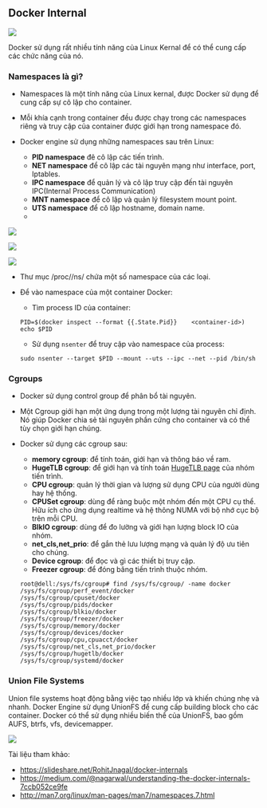 ## Docker Internal

![](https://i.imgur.com/fu28rRN.png)

Docker sử dụng rất nhiều tính năng của Linux Kernal để có thể cung cấp các chức năng của nó.

### Namespaces là gì?
- Namespaces là một tính năng của Linux kernal, được Docker sử dụng để cung cấp sự cô lập cho container.
- Mỗi khía cạnh trong container đều được chạy trong các namespaces riêng và truy cập của container được giới hạn trong namespace đó.

- Docker engine sử dụng những namespaces sau trên Linux:
    - **PID namespace** đê cô lập các tiến trình.
    - **NET namespace** để cô lập các tài nguyên mạng như interface, port, Iptables.
    - **IPC namespace** để quản lý và cô lập truy cập đến tài nguyên IPC(Internal Process Communication)
    - **MNT namespace** để cô lập và quản lý filesystem mount point.
    - **UTS namespace** để cô lập hostname, domain name.
    - 
![](https://i.imgur.com/JrFP7xU.png)

![](https://i.imgur.com/Canutlj.png)

![](https://i.imgur.com/KzzoLCv.png)

- Thư mục /proc/<PID>/ns/ chứa một số namespace của các loại.


- Để vào namespace của một container Docker:
    - Tìm process ID của container:
    ```
    PID=$(docker inspect --format {{.State.Pid}}    <container-id>)
    echo $PID
    ```

    - Sử dụng `nsenter` để truy cập vào namespace của process:
    ```
    sudo nsenter --target $PID --mount --uts --ipc --net --pid /bin/sh
    ```
     

### Cgroups
- Docker sử dụng control group để phân bổ tài nguyên. 
- Một Cgroup giới hạn một ứng dụng trong một lượng tài nguyên chỉ định. Nó giúp Docker chia sẻ tài nguyên phần cứng cho container và có thể tùy chọn giới hạn chúng.

- Docker sử dụng các cgroup sau:

    - **memory cgroup**: để tính toán, giới hạn và thông báo về ram.
    - **HugeTLB cgroup**: để giới hạn và tính toán [HugeTLB page](https://www.kernel.org/doc/html/latest/admin-guide/mm/hugetlbpage.html) của nhóm tiến trình.
    - **CPU cgroup**: quản lý thời gian và lượng sử dụng CPU của người dùng hay hệ thống. 
    - **CPUSet cgroup**: dùng để ràng buộc một nhóm đến một CPU cụ thể. Hữu ích cho ứng dụng realtime và hệ thông NUMA với bộ nhớ cục bộ trên mỗi CPU.
    - **BlkIO cgroup**: dùng để đo lường và giới hạn lượng block IO của nhóm.
    - **net_cls,net_prio**: để gắn thẻ lưu lượng mạng và quản lý độ ưu tiên cho chúng.
    - **Device cgroup**: để đọc và gì các thiết bị truy cập.
    - **Freezer cgroup**: để đóng băng tiến trình thuộc nhóm.



    ```
    root@dell:/sys/fs/cgroup# find /sys/fs/cgroup/ -name docker 
    /sys/fs/cgroup/perf_event/docker
    /sys/fs/cgroup/cpuset/docker
    /sys/fs/cgroup/pids/docker
    /sys/fs/cgroup/blkio/docker
    /sys/fs/cgroup/freezer/docker
    /sys/fs/cgroup/memory/docker
    /sys/fs/cgroup/devices/docker
    /sys/fs/cgroup/cpu,cpuacct/docker
    /sys/fs/cgroup/net_cls,net_prio/docker
    /sys/fs/cgroup/hugetlb/docker
    /sys/fs/cgroup/systemd/docker
    ```


### Union File Systems
Union file systems hoạt động bằng việc tạo nhiều lớp và khiến chúng nhẹ và nhanh. Docker Engine sử dụng UnionFS để cung cấp building block cho các container. Docker có thể sử dụng nhiều biến thể của UnionFS, bao gồm AUFS, btrfs, vfs, devicemapper.

![](https://i.imgur.com/mxmNQh8.png)


Tài liệu tham khảo:
- https://slideshare.net/RohitJnagal/docker-internals
- https://medium.com/@nagarwal/understanding-the-docker-internals-7ccb052ce9fe
- http://man7.org/linux/man-pages/man7/namespaces.7.html